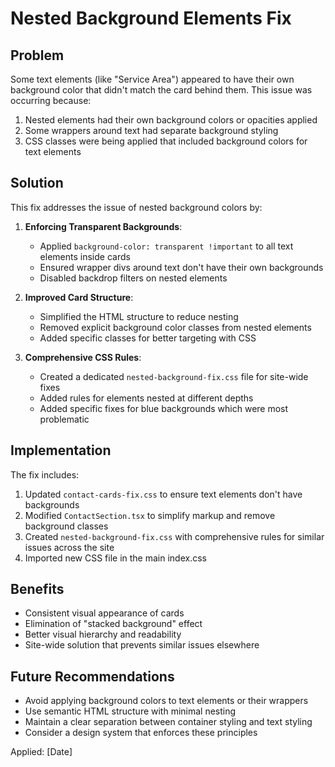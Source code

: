 # Nested Background Elements Fix

## Problem
Some text elements (like "Service Area") appeared to have their own background color that didn't match the card behind them. This issue was occurring because:

1. Nested elements had their own background colors or opacities applied
2. Some wrappers around text had separate background styling
3. CSS classes were being applied that included background colors for text elements

## Solution
This fix addresses the issue of nested background colors by:

1. **Enforcing Transparent Backgrounds**:
   - Applied `background-color: transparent !important` to all text elements inside cards
   - Ensured wrapper divs around text don't have their own backgrounds
   - Disabled backdrop filters on nested elements

2. **Improved Card Structure**:
   - Simplified the HTML structure to reduce nesting
   - Removed explicit background color classes from nested elements
   - Added specific classes for better targeting with CSS

3. **Comprehensive CSS Rules**:
   - Created a dedicated `nested-background-fix.css` file for site-wide fixes
   - Added rules for elements nested at different depths
   - Added specific fixes for blue backgrounds which were most problematic

## Implementation
The fix includes:

1. Updated `contact-cards-fix.css` to ensure text elements don't have backgrounds
2. Modified `ContactSection.tsx` to simplify markup and remove background classes
3. Created `nested-background-fix.css` with comprehensive rules for similar issues across the site
4. Imported new CSS file in the main index.css

## Benefits
- Consistent visual appearance of cards
- Elimination of "stacked background" effect
- Better visual hierarchy and readability
- Site-wide solution that prevents similar issues elsewhere

## Future Recommendations
- Avoid applying background colors to text elements or their wrappers
- Use semantic HTML structure with minimal nesting
- Maintain a clear separation between container styling and text styling
- Consider a design system that enforces these principles

Applied: [Date]
